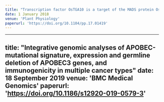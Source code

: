```yaml
---
title: "Transcription factor OsTGA10 is a target of the MADS protein OsMADS8 and is required for tapetum development"
date: 1 January 2018
venue: 'Plant Physiology'
paperurl: 'https://doi.org/10.1104/pp.17.01419'
---
```




---
title: "Integrative genomic analyses of APOBEC-mutational signature, expression and germline deletion of APOBEC3 genes, and immunogenicity in multiple cancer types"
date: 18 September 2019
venue: 'BMC Medical Genomics'
paperurl: 'https://doi.org/10.1186/s12920-019-0579-3'
---

